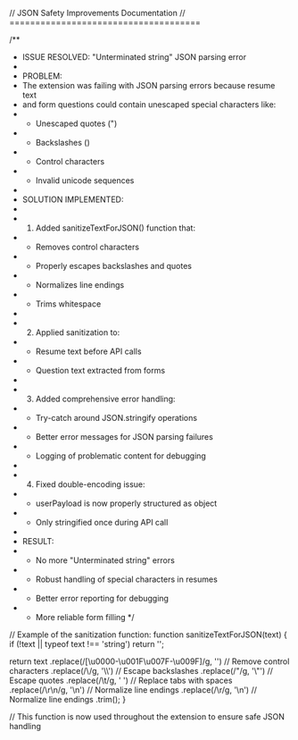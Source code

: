 // JSON Safety Improvements Documentation
// =====================================

/**
 * ISSUE RESOLVED: "Unterminated string" JSON parsing error
 * 
 * PROBLEM:
 * The extension was failing with JSON parsing errors because resume text 
 * and form questions could contain unescaped special characters like:
 * - Unescaped quotes (")
 * - Backslashes (\)
 * - Control characters
 * - Invalid unicode sequences
 * 
 * SOLUTION IMPLEMENTED:
 * 
 * 1. Added sanitizeTextForJSON() function that:
 *    - Removes control characters
 *    - Properly escapes backslashes and quotes
 *    - Normalizes line endings
 *    - Trims whitespace
 * 
 * 2. Applied sanitization to:
 *    - Resume text before API calls
 *    - Question text extracted from forms
 * 
 * 3. Added comprehensive error handling:
 *    - Try-catch around JSON.stringify operations
 *    - Better error messages for JSON parsing failures
 *    - Logging of problematic content for debugging
 * 
 * 4. Fixed double-encoding issue:
 *    - userPayload is now properly structured as object
 *    - Only stringified once during API call
 * 
 * RESULT:
 * - No more "Unterminated string" errors
 * - Robust handling of special characters in resumes
 * - Better error reporting for debugging
 * - More reliable form filling
 */

// Example of the sanitization function:
function sanitizeTextForJSON(text) {
  if (!text || typeof text !== 'string') return '';
  
  return text
    .replace(/[\u0000-\u001F\u007F-\u009F]/g, '') // Remove control characters
    .replace(/\\/g, '\\\\')  // Escape backslashes
    .replace(/"/g, '\\"')    // Escape quotes
    .replace(/\t/g, ' ')     // Replace tabs with spaces
    .replace(/\r\n/g, '\n')  // Normalize line endings
    .replace(/\r/g, '\n')    // Normalize line endings
    .trim();
}

// This function is now used throughout the extension to ensure safe JSON handling
